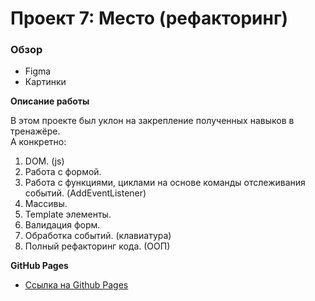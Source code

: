 # Проект 7: Место (рефакторинг)

### Обзор

* Figma
* Картинки

**Описание работы**

В этом проекте был уклон на закрепление полученных навыков в тренажёре.  
А конкретно:
1. DOM. (js)
2. Работа с формой.
3. Работа с функциями, циклами на основе команды отслеживания событий. (AddEventListener)
4. Массивы.
5. Template элементы.
6. Валидация форм.
7. Обработка событий. (клавиатура)
8. Полный рефакторинг кода. (ООП)

**GitHub Pages**

* [Ссылка на Github Pages](https://kozmidis.github.io/mesto/index.html)
